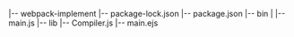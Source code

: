 |-- webpack-implement
    |-- package-lock.json
    |-- package.json
    |-- bin
    |   |-- main.js
    |-- lib
        |-- Compiler.js
        |-- main.ejs
